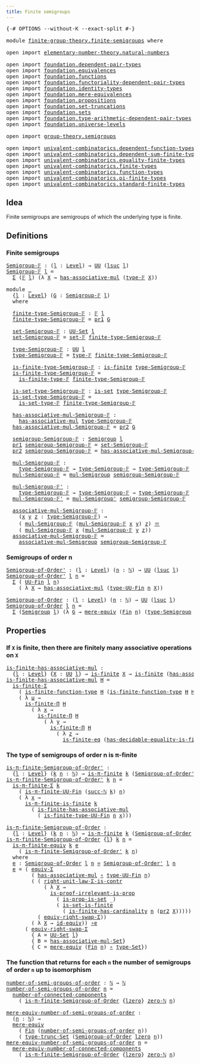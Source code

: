 ```yaml
---
title: Finite semigroups
---
```


<pre class="Agda"><a id="43" class="Symbol">{-#</a> <a id="47" class="Keyword">OPTIONS</a> <a id="55" class="Pragma">--without-K</a> <a id="67" class="Pragma">--exact-split</a> <a id="81" class="Symbol">#-}</a>

<a id="86" class="Keyword">module</a> <a id="93" href="finite-group-theory.finite-semigroups.html" class="Module">finite-group-theory.finite-semigroups</a> <a id="131" class="Keyword">where</a>

<a id="138" class="Keyword">open</a> <a id="143" class="Keyword">import</a> <a id="150" href="elementary-number-theory.natural-numbers.html" class="Module">elementary-number-theory.natural-numbers</a>

<a id="192" class="Keyword">open</a> <a id="197" class="Keyword">import</a> <a id="204" href="foundation.dependent-pair-types.html" class="Module">foundation.dependent-pair-types</a>
<a id="236" class="Keyword">open</a> <a id="241" class="Keyword">import</a> <a id="248" href="foundation.equivalences.html" class="Module">foundation.equivalences</a>
<a id="272" class="Keyword">open</a> <a id="277" class="Keyword">import</a> <a id="284" href="foundation.functions.html" class="Module">foundation.functions</a>
<a id="305" class="Keyword">open</a> <a id="310" class="Keyword">import</a> <a id="317" href="foundation.functoriality-dependent-pair-types.html" class="Module">foundation.functoriality-dependent-pair-types</a>
<a id="363" class="Keyword">open</a> <a id="368" class="Keyword">import</a> <a id="375" href="foundation.identity-types.html" class="Module">foundation.identity-types</a>
<a id="401" class="Keyword">open</a> <a id="406" class="Keyword">import</a> <a id="413" href="foundation.mere-equivalences.html" class="Module">foundation.mere-equivalences</a>
<a id="442" class="Keyword">open</a> <a id="447" class="Keyword">import</a> <a id="454" href="foundation.propositions.html" class="Module">foundation.propositions</a>
<a id="478" class="Keyword">open</a> <a id="483" class="Keyword">import</a> <a id="490" href="foundation.set-truncations.html" class="Module">foundation.set-truncations</a>
<a id="517" class="Keyword">open</a> <a id="522" class="Keyword">import</a> <a id="529" href="foundation.sets.html" class="Module">foundation.sets</a>
<a id="545" class="Keyword">open</a> <a id="550" class="Keyword">import</a> <a id="557" href="foundation.type-arithmetic-dependent-pair-types.html" class="Module">foundation.type-arithmetic-dependent-pair-types</a>
<a id="605" class="Keyword">open</a> <a id="610" class="Keyword">import</a> <a id="617" href="foundation.universe-levels.html" class="Module">foundation.universe-levels</a>

<a id="645" class="Keyword">open</a> <a id="650" class="Keyword">import</a> <a id="657" href="group-theory.semigroups.html" class="Module">group-theory.semigroups</a>

<a id="682" class="Keyword">open</a> <a id="687" class="Keyword">import</a> <a id="694" href="univalent-combinatorics.dependent-function-types.html" class="Module">univalent-combinatorics.dependent-function-types</a>
<a id="743" class="Keyword">open</a> <a id="748" class="Keyword">import</a> <a id="755" href="univalent-combinatorics.dependent-sum-finite-types.html" class="Module">univalent-combinatorics.dependent-sum-finite-types</a>
<a id="806" class="Keyword">open</a> <a id="811" class="Keyword">import</a> <a id="818" href="univalent-combinatorics.equality-finite-types.html" class="Module">univalent-combinatorics.equality-finite-types</a>
<a id="864" class="Keyword">open</a> <a id="869" class="Keyword">import</a> <a id="876" href="univalent-combinatorics.finite-types.html" class="Module">univalent-combinatorics.finite-types</a>
<a id="913" class="Keyword">open</a> <a id="918" class="Keyword">import</a> <a id="925" href="univalent-combinatorics.function-types.html" class="Module">univalent-combinatorics.function-types</a>
<a id="964" class="Keyword">open</a> <a id="969" class="Keyword">import</a> <a id="976" href="univalent-combinatorics.pi-finite-types.html" class="Module">univalent-combinatorics.pi-finite-types</a>
<a id="1016" class="Keyword">open</a> <a id="1021" class="Keyword">import</a> <a id="1028" href="univalent-combinatorics.standard-finite-types.html" class="Module">univalent-combinatorics.standard-finite-types</a>
</pre>
## Idea

Finite semigroups are semigroups of which the underlying type is finite.

## Definitions

### Finite semigroups

<pre class="Agda"><a id="Semigroup-𝔽"></a><a id="1209" href="finite-group-theory.finite-semigroups.html#1209" class="Function">Semigroup-𝔽</a> <a id="1221" class="Symbol">:</a> <a id="1223" class="Symbol">(</a><a id="1224" href="finite-group-theory.finite-semigroups.html#1224" class="Bound">l</a> <a id="1226" class="Symbol">:</a> <a id="1228" href="Agda.Primitive.html#597" class="Postulate">Level</a><a id="1233" class="Symbol">)</a> <a id="1235" class="Symbol">→</a> <a id="1237" href="foundation-core.universe-levels.html#235" class="Primitive">UU</a> <a id="1240" class="Symbol">(</a><a id="1241" href="Agda.Primitive.html#780" class="Primitive">lsuc</a> <a id="1246" href="finite-group-theory.finite-semigroups.html#1224" class="Bound">l</a><a id="1247" class="Symbol">)</a>
<a id="1249" href="finite-group-theory.finite-semigroups.html#1209" class="Function">Semigroup-𝔽</a> <a id="1261" href="finite-group-theory.finite-semigroups.html#1261" class="Bound">l</a> <a id="1263" class="Symbol">=</a>
  <a id="1267" href="foundation-core.dependent-pair-types.html#515" class="Record">Σ</a> <a id="1269" class="Symbol">(</a><a id="1270" href="univalent-combinatorics.finite-types.html#4550" class="Function">𝔽</a> <a id="1272" href="finite-group-theory.finite-semigroups.html#1261" class="Bound">l</a><a id="1273" class="Symbol">)</a> <a id="1275" class="Symbol">(λ</a> <a id="1278" href="finite-group-theory.finite-semigroups.html#1278" class="Bound">X</a> <a id="1280" class="Symbol">→</a> <a id="1282" href="group-theory.semigroups.html#478" class="Function">has-associative-mul</a> <a id="1302" class="Symbol">(</a><a id="1303" href="univalent-combinatorics.finite-types.html#4606" class="Function">type-𝔽</a> <a id="1310" href="finite-group-theory.finite-semigroups.html#1278" class="Bound">X</a><a id="1311" class="Symbol">))</a>

<a id="1315" class="Keyword">module</a> <a id="1322" href="finite-group-theory.finite-semigroups.html#1322" class="Module">_</a>
  <a id="1326" class="Symbol">{</a><a id="1327" href="finite-group-theory.finite-semigroups.html#1327" class="Bound">l</a> <a id="1329" class="Symbol">:</a> <a id="1331" href="Agda.Primitive.html#597" class="Postulate">Level</a><a id="1336" class="Symbol">}</a> <a id="1338" class="Symbol">(</a><a id="1339" href="finite-group-theory.finite-semigroups.html#1339" class="Bound">G</a> <a id="1341" class="Symbol">:</a> <a id="1343" href="finite-group-theory.finite-semigroups.html#1209" class="Function">Semigroup-𝔽</a> <a id="1355" href="finite-group-theory.finite-semigroups.html#1327" class="Bound">l</a><a id="1356" class="Symbol">)</a>
  <a id="1360" class="Keyword">where</a>

  <a id="1369" href="finite-group-theory.finite-semigroups.html#1369" class="Function">finite-type-Semigroup-𝔽</a> <a id="1393" class="Symbol">:</a> <a id="1395" href="univalent-combinatorics.finite-types.html#4550" class="Function">𝔽</a> <a id="1397" href="finite-group-theory.finite-semigroups.html#1327" class="Bound">l</a>
  <a id="1401" href="finite-group-theory.finite-semigroups.html#1369" class="Function">finite-type-Semigroup-𝔽</a> <a id="1425" class="Symbol">=</a> <a id="1427" href="foundation-core.dependent-pair-types.html#605" class="Field">pr1</a> <a id="1431" href="finite-group-theory.finite-semigroups.html#1339" class="Bound">G</a>

  <a id="1436" href="finite-group-theory.finite-semigroups.html#1436" class="Function">set-Semigroup-𝔽</a> <a id="1452" class="Symbol">:</a> <a id="1454" href="foundation-core.sets.html#1190" class="Function">UU-Set</a> <a id="1461" href="finite-group-theory.finite-semigroups.html#1327" class="Bound">l</a>
  <a id="1465" href="finite-group-theory.finite-semigroups.html#1436" class="Function">set-Semigroup-𝔽</a> <a id="1481" class="Symbol">=</a> <a id="1483" href="univalent-combinatorics.finite-types.html#14060" class="Function">set-𝔽</a> <a id="1489" href="finite-group-theory.finite-semigroups.html#1369" class="Function">finite-type-Semigroup-𝔽</a>

  <a id="1516" href="finite-group-theory.finite-semigroups.html#1516" class="Function">type-Semigroup-𝔽</a> <a id="1533" class="Symbol">:</a> <a id="1535" href="foundation-core.universe-levels.html#235" class="Primitive">UU</a> <a id="1538" href="finite-group-theory.finite-semigroups.html#1327" class="Bound">l</a>
  <a id="1542" href="finite-group-theory.finite-semigroups.html#1516" class="Function">type-Semigroup-𝔽</a> <a id="1559" class="Symbol">=</a> <a id="1561" href="univalent-combinatorics.finite-types.html#4606" class="Function">type-𝔽</a> <a id="1568" href="finite-group-theory.finite-semigroups.html#1369" class="Function">finite-type-Semigroup-𝔽</a>

  <a id="1595" href="finite-group-theory.finite-semigroups.html#1595" class="Function">is-finite-type-Semigroup-𝔽</a> <a id="1622" class="Symbol">:</a> <a id="1624" href="univalent-combinatorics.finite-types.html#4139" class="Function">is-finite</a> <a id="1634" href="finite-group-theory.finite-semigroups.html#1516" class="Function">type-Semigroup-𝔽</a>
  <a id="1653" href="finite-group-theory.finite-semigroups.html#1595" class="Function">is-finite-type-Semigroup-𝔽</a> <a id="1680" class="Symbol">=</a>
    <a id="1686" href="univalent-combinatorics.finite-types.html#4658" class="Function">is-finite-type-𝔽</a> <a id="1703" href="finite-group-theory.finite-semigroups.html#1369" class="Function">finite-type-Semigroup-𝔽</a>

  <a id="1730" href="finite-group-theory.finite-semigroups.html#1730" class="Function">is-set-type-Semigroup-𝔽</a> <a id="1754" class="Symbol">:</a> <a id="1756" href="foundation-core.sets.html#1113" class="Function">is-set</a> <a id="1763" href="finite-group-theory.finite-semigroups.html#1516" class="Function">type-Semigroup-𝔽</a>
  <a id="1782" href="finite-group-theory.finite-semigroups.html#1730" class="Function">is-set-type-Semigroup-𝔽</a> <a id="1806" class="Symbol">=</a>
    <a id="1812" href="univalent-combinatorics.finite-types.html#13945" class="Function">is-set-type-𝔽</a> <a id="1826" href="finite-group-theory.finite-semigroups.html#1369" class="Function">finite-type-Semigroup-𝔽</a>

  <a id="1853" href="finite-group-theory.finite-semigroups.html#1853" class="Function">has-associative-mul-Semigroup-𝔽</a> <a id="1885" class="Symbol">:</a>
    <a id="1891" href="group-theory.semigroups.html#478" class="Function">has-associative-mul</a> <a id="1911" href="finite-group-theory.finite-semigroups.html#1516" class="Function">type-Semigroup-𝔽</a>
  <a id="1930" href="finite-group-theory.finite-semigroups.html#1853" class="Function">has-associative-mul-Semigroup-𝔽</a> <a id="1962" class="Symbol">=</a> <a id="1964" href="foundation-core.dependent-pair-types.html#617" class="Field">pr2</a> <a id="1968" href="finite-group-theory.finite-semigroups.html#1339" class="Bound">G</a>

  <a id="1973" href="finite-group-theory.finite-semigroups.html#1973" class="Function">semigroup-Semigroup-𝔽</a> <a id="1995" class="Symbol">:</a> <a id="1997" href="group-theory.semigroups.html#750" class="Function">Semigroup</a> <a id="2007" href="finite-group-theory.finite-semigroups.html#1327" class="Bound">l</a>
  <a id="2011" href="foundation-core.dependent-pair-types.html#605" class="Field">pr1</a> <a id="2015" href="finite-group-theory.finite-semigroups.html#1973" class="Function">semigroup-Semigroup-𝔽</a> <a id="2037" class="Symbol">=</a> <a id="2039" href="finite-group-theory.finite-semigroups.html#1436" class="Function">set-Semigroup-𝔽</a>
  <a id="2057" href="foundation-core.dependent-pair-types.html#617" class="Field">pr2</a> <a id="2061" href="finite-group-theory.finite-semigroups.html#1973" class="Function">semigroup-Semigroup-𝔽</a> <a id="2083" class="Symbol">=</a> <a id="2085" href="finite-group-theory.finite-semigroups.html#1853" class="Function">has-associative-mul-Semigroup-𝔽</a>

  <a id="2120" href="finite-group-theory.finite-semigroups.html#2120" class="Function">mul-Semigroup-𝔽</a> <a id="2136" class="Symbol">:</a>
    <a id="2142" href="finite-group-theory.finite-semigroups.html#1516" class="Function">type-Semigroup-𝔽</a> <a id="2159" class="Symbol">→</a> <a id="2161" href="finite-group-theory.finite-semigroups.html#1516" class="Function">type-Semigroup-𝔽</a> <a id="2178" class="Symbol">→</a> <a id="2180" href="finite-group-theory.finite-semigroups.html#1516" class="Function">type-Semigroup-𝔽</a>
  <a id="2199" href="finite-group-theory.finite-semigroups.html#2120" class="Function">mul-Semigroup-𝔽</a> <a id="2215" class="Symbol">=</a> <a id="2217" href="group-theory.semigroups.html#1228" class="Function">mul-Semigroup</a> <a id="2231" href="finite-group-theory.finite-semigroups.html#1973" class="Function">semigroup-Semigroup-𝔽</a>

  <a id="2256" href="finite-group-theory.finite-semigroups.html#2256" class="Function">mul-Semigroup-𝔽&#39;</a> <a id="2273" class="Symbol">:</a>
    <a id="2279" href="finite-group-theory.finite-semigroups.html#1516" class="Function">type-Semigroup-𝔽</a> <a id="2296" class="Symbol">→</a> <a id="2298" href="finite-group-theory.finite-semigroups.html#1516" class="Function">type-Semigroup-𝔽</a> <a id="2315" class="Symbol">→</a> <a id="2317" href="finite-group-theory.finite-semigroups.html#1516" class="Function">type-Semigroup-𝔽</a>
  <a id="2336" href="finite-group-theory.finite-semigroups.html#2256" class="Function">mul-Semigroup-𝔽&#39;</a> <a id="2353" class="Symbol">=</a> <a id="2355" href="group-theory.semigroups.html#1348" class="Function">mul-Semigroup&#39;</a> <a id="2370" href="finite-group-theory.finite-semigroups.html#1973" class="Function">semigroup-Semigroup-𝔽</a>

  <a id="2395" href="finite-group-theory.finite-semigroups.html#2395" class="Function">associative-mul-Semigroup-𝔽</a> <a id="2423" class="Symbol">:</a>
    <a id="2429" class="Symbol">(</a><a id="2430" href="finite-group-theory.finite-semigroups.html#2430" class="Bound">x</a> <a id="2432" href="finite-group-theory.finite-semigroups.html#2432" class="Bound">y</a> <a id="2434" href="finite-group-theory.finite-semigroups.html#2434" class="Bound">z</a> <a id="2436" class="Symbol">:</a> <a id="2438" href="finite-group-theory.finite-semigroups.html#1516" class="Function">type-Semigroup-𝔽</a><a id="2454" class="Symbol">)</a> <a id="2456" class="Symbol">→</a>
    <a id="2462" class="Symbol">(</a> <a id="2464" href="finite-group-theory.finite-semigroups.html#2120" class="Function">mul-Semigroup-𝔽</a> <a id="2480" class="Symbol">(</a><a id="2481" href="finite-group-theory.finite-semigroups.html#2120" class="Function">mul-Semigroup-𝔽</a> <a id="2497" href="finite-group-theory.finite-semigroups.html#2430" class="Bound">x</a> <a id="2499" href="finite-group-theory.finite-semigroups.html#2432" class="Bound">y</a><a id="2500" class="Symbol">)</a> <a id="2502" href="finite-group-theory.finite-semigroups.html#2434" class="Bound">z</a><a id="2503" class="Symbol">)</a> <a id="2505" href="foundation-core.identity-types.html#1865" class="Function Operator">＝</a>
    <a id="2511" class="Symbol">(</a> <a id="2513" href="finite-group-theory.finite-semigroups.html#2120" class="Function">mul-Semigroup-𝔽</a> <a id="2529" href="finite-group-theory.finite-semigroups.html#2430" class="Bound">x</a> <a id="2531" class="Symbol">(</a><a id="2532" href="finite-group-theory.finite-semigroups.html#2120" class="Function">mul-Semigroup-𝔽</a> <a id="2548" href="finite-group-theory.finite-semigroups.html#2432" class="Bound">y</a> <a id="2550" href="finite-group-theory.finite-semigroups.html#2434" class="Bound">z</a><a id="2551" class="Symbol">))</a>
  <a id="2556" href="finite-group-theory.finite-semigroups.html#2395" class="Function">associative-mul-Semigroup-𝔽</a> <a id="2584" class="Symbol">=</a>
    <a id="2590" href="group-theory.semigroups.html#1458" class="Function">associative-mul-Semigroup</a> <a id="2616" href="finite-group-theory.finite-semigroups.html#1973" class="Function">semigroup-Semigroup-𝔽</a>
</pre>
### Semigroups of order n

<pre class="Agda"><a id="Semigroup-of-Order&#39;"></a><a id="2678" href="finite-group-theory.finite-semigroups.html#2678" class="Function">Semigroup-of-Order&#39;</a> <a id="2698" class="Symbol">:</a> <a id="2700" class="Symbol">(</a><a id="2701" href="finite-group-theory.finite-semigroups.html#2701" class="Bound">l</a> <a id="2703" class="Symbol">:</a> <a id="2705" href="Agda.Primitive.html#597" class="Postulate">Level</a><a id="2710" class="Symbol">)</a> <a id="2712" class="Symbol">(</a><a id="2713" href="finite-group-theory.finite-semigroups.html#2713" class="Bound">n</a> <a id="2715" class="Symbol">:</a> <a id="2717" href="elementary-number-theory.natural-numbers.html#1548" class="Datatype">ℕ</a><a id="2718" class="Symbol">)</a> <a id="2720" class="Symbol">→</a> <a id="2722" href="foundation-core.universe-levels.html#235" class="Primitive">UU</a> <a id="2725" class="Symbol">(</a><a id="2726" href="Agda.Primitive.html#780" class="Primitive">lsuc</a> <a id="2731" href="finite-group-theory.finite-semigroups.html#2701" class="Bound">l</a><a id="2732" class="Symbol">)</a>
<a id="2734" href="finite-group-theory.finite-semigroups.html#2678" class="Function">Semigroup-of-Order&#39;</a> <a id="2754" href="finite-group-theory.finite-semigroups.html#2754" class="Bound">l</a> <a id="2756" href="finite-group-theory.finite-semigroups.html#2756" class="Bound">n</a> <a id="2758" class="Symbol">=</a>
  <a id="2762" href="foundation-core.dependent-pair-types.html#515" class="Record">Σ</a> <a id="2764" class="Symbol">(</a> <a id="2766" href="univalent-combinatorics.finite-types.html#5087" class="Function">UU-Fin</a> <a id="2773" href="finite-group-theory.finite-semigroups.html#2754" class="Bound">l</a> <a id="2775" href="finite-group-theory.finite-semigroups.html#2756" class="Bound">n</a><a id="2776" class="Symbol">)</a>
    <a id="2782" class="Symbol">(</a> <a id="2784" class="Symbol">λ</a> <a id="2786" href="finite-group-theory.finite-semigroups.html#2786" class="Bound">X</a> <a id="2788" class="Symbol">→</a> <a id="2790" href="group-theory.semigroups.html#478" class="Function">has-associative-mul</a> <a id="2810" class="Symbol">(</a><a id="2811" href="univalent-combinatorics.finite-types.html#5170" class="Function">type-UU-Fin</a> <a id="2823" href="finite-group-theory.finite-semigroups.html#2756" class="Bound">n</a> <a id="2825" href="finite-group-theory.finite-semigroups.html#2786" class="Bound">X</a><a id="2826" class="Symbol">))</a>

<a id="Semigroup-of-Order"></a><a id="2830" href="finite-group-theory.finite-semigroups.html#2830" class="Function">Semigroup-of-Order</a> <a id="2849" class="Symbol">:</a> <a id="2851" class="Symbol">(</a><a id="2852" href="finite-group-theory.finite-semigroups.html#2852" class="Bound">l</a> <a id="2854" class="Symbol">:</a> <a id="2856" href="Agda.Primitive.html#597" class="Postulate">Level</a><a id="2861" class="Symbol">)</a> <a id="2863" class="Symbol">(</a><a id="2864" href="finite-group-theory.finite-semigroups.html#2864" class="Bound">n</a> <a id="2866" class="Symbol">:</a> <a id="2868" href="elementary-number-theory.natural-numbers.html#1548" class="Datatype">ℕ</a><a id="2869" class="Symbol">)</a> <a id="2871" class="Symbol">→</a> <a id="2873" href="foundation-core.universe-levels.html#235" class="Primitive">UU</a> <a id="2876" class="Symbol">(</a><a id="2877" href="Agda.Primitive.html#780" class="Primitive">lsuc</a> <a id="2882" href="finite-group-theory.finite-semigroups.html#2852" class="Bound">l</a><a id="2883" class="Symbol">)</a>
<a id="2885" href="finite-group-theory.finite-semigroups.html#2830" class="Function">Semigroup-of-Order</a> <a id="2904" href="finite-group-theory.finite-semigroups.html#2904" class="Bound">l</a> <a id="2906" href="finite-group-theory.finite-semigroups.html#2906" class="Bound">n</a> <a id="2908" class="Symbol">=</a>
  <a id="2912" href="foundation-core.dependent-pair-types.html#515" class="Record">Σ</a> <a id="2914" class="Symbol">(</a><a id="2915" href="group-theory.semigroups.html#750" class="Function">Semigroup</a> <a id="2925" href="finite-group-theory.finite-semigroups.html#2904" class="Bound">l</a><a id="2926" class="Symbol">)</a> <a id="2928" class="Symbol">(λ</a> <a id="2931" href="finite-group-theory.finite-semigroups.html#2931" class="Bound">G</a> <a id="2933" class="Symbol">→</a> <a id="2935" href="foundation.mere-equivalences.html#1415" class="Function">mere-equiv</a> <a id="2946" class="Symbol">(</a><a id="2947" href="univalent-combinatorics.standard-finite-types.html#2392" class="Function">Fin</a> <a id="2951" href="finite-group-theory.finite-semigroups.html#2906" class="Bound">n</a><a id="2952" class="Symbol">)</a> <a id="2954" class="Symbol">(</a><a id="2955" href="group-theory.semigroups.html#946" class="Function">type-Semigroup</a> <a id="2970" href="finite-group-theory.finite-semigroups.html#2931" class="Bound">G</a><a id="2971" class="Symbol">))</a>
</pre>
## Properties

### If `X` is finite, then there are finitely many associative operations on `X`

<pre class="Agda"><a id="is-finite-has-associative-mul"></a><a id="3084" href="finite-group-theory.finite-semigroups.html#3084" class="Function">is-finite-has-associative-mul</a> <a id="3114" class="Symbol">:</a>
  <a id="3118" class="Symbol">{</a><a id="3119" href="finite-group-theory.finite-semigroups.html#3119" class="Bound">l</a> <a id="3121" class="Symbol">:</a> <a id="3123" href="Agda.Primitive.html#597" class="Postulate">Level</a><a id="3128" class="Symbol">}</a> <a id="3130" class="Symbol">{</a><a id="3131" href="finite-group-theory.finite-semigroups.html#3131" class="Bound">X</a> <a id="3133" class="Symbol">:</a> <a id="3135" href="foundation-core.universe-levels.html#235" class="Primitive">UU</a> <a id="3138" href="finite-group-theory.finite-semigroups.html#3119" class="Bound">l</a><a id="3139" class="Symbol">}</a> <a id="3141" class="Symbol">→</a> <a id="3143" href="univalent-combinatorics.finite-types.html#4139" class="Function">is-finite</a> <a id="3153" href="finite-group-theory.finite-semigroups.html#3131" class="Bound">X</a> <a id="3155" class="Symbol">→</a> <a id="3157" href="univalent-combinatorics.finite-types.html#4139" class="Function">is-finite</a> <a id="3167" class="Symbol">(</a><a id="3168" href="group-theory.semigroups.html#478" class="Function">has-associative-mul</a> <a id="3188" href="finite-group-theory.finite-semigroups.html#3131" class="Bound">X</a><a id="3189" class="Symbol">)</a>
<a id="3191" href="finite-group-theory.finite-semigroups.html#3084" class="Function">is-finite-has-associative-mul</a> <a id="3221" href="finite-group-theory.finite-semigroups.html#3221" class="Bound">H</a> <a id="3223" class="Symbol">=</a>
  <a id="3227" href="univalent-combinatorics.dependent-sum-finite-types.html#2490" class="Function">is-finite-Σ</a>
    <a id="3243" class="Symbol">(</a> <a id="3245" href="univalent-combinatorics.function-types.html#1212" class="Function">is-finite-function-type</a> <a id="3269" href="finite-group-theory.finite-semigroups.html#3221" class="Bound">H</a> <a id="3271" class="Symbol">(</a><a id="3272" href="univalent-combinatorics.function-types.html#1212" class="Function">is-finite-function-type</a> <a id="3296" href="finite-group-theory.finite-semigroups.html#3221" class="Bound">H</a> <a id="3298" href="finite-group-theory.finite-semigroups.html#3221" class="Bound">H</a><a id="3299" class="Symbol">))</a>
    <a id="3306" class="Symbol">(</a> <a id="3308" class="Symbol">λ</a> <a id="3310" href="finite-group-theory.finite-semigroups.html#3310" class="Bound">μ</a> <a id="3312" class="Symbol">→</a>
      <a id="3320" href="univalent-combinatorics.dependent-function-types.html#2753" class="Function">is-finite-Π</a> <a id="3332" href="finite-group-theory.finite-semigroups.html#3221" class="Bound">H</a>
        <a id="3342" class="Symbol">(</a> <a id="3344" class="Symbol">λ</a> <a id="3346" href="finite-group-theory.finite-semigroups.html#3346" class="Bound">x</a> <a id="3348" class="Symbol">→</a>
          <a id="3360" href="univalent-combinatorics.dependent-function-types.html#2753" class="Function">is-finite-Π</a> <a id="3372" href="finite-group-theory.finite-semigroups.html#3221" class="Bound">H</a>
            <a id="3386" class="Symbol">(</a> <a id="3388" class="Symbol">λ</a> <a id="3390" href="finite-group-theory.finite-semigroups.html#3390" class="Bound">y</a> <a id="3392" class="Symbol">→</a>
              <a id="3408" href="univalent-combinatorics.dependent-function-types.html#2753" class="Function">is-finite-Π</a> <a id="3420" href="finite-group-theory.finite-semigroups.html#3221" class="Bound">H</a>
                <a id="3438" class="Symbol">(</a> <a id="3440" class="Symbol">λ</a> <a id="3442" href="finite-group-theory.finite-semigroups.html#3442" class="Bound">z</a> <a id="3444" class="Symbol">→</a>
                  <a id="3464" href="univalent-combinatorics.equality-finite-types.html#2553" class="Function">is-finite-eq</a> <a id="3477" class="Symbol">(</a><a id="3478" href="univalent-combinatorics.equality-finite-types.html#1651" class="Function">has-decidable-equality-is-finite</a> <a id="3511" href="finite-group-theory.finite-semigroups.html#3221" class="Bound">H</a><a id="3512" class="Symbol">)))))</a>
</pre>
### The type of semigroups of order n is π-finite

<pre class="Agda"><a id="is-π-finite-Semigroup-of-Order&#39;"></a><a id="3582" href="finite-group-theory.finite-semigroups.html#3582" class="Function">is-π-finite-Semigroup-of-Order&#39;</a> <a id="3614" class="Symbol">:</a>
  <a id="3618" class="Symbol">{</a><a id="3619" href="finite-group-theory.finite-semigroups.html#3619" class="Bound">l</a> <a id="3621" class="Symbol">:</a> <a id="3623" href="Agda.Primitive.html#597" class="Postulate">Level</a><a id="3628" class="Symbol">}</a> <a id="3630" class="Symbol">(</a><a id="3631" href="finite-group-theory.finite-semigroups.html#3631" class="Bound">k</a> <a id="3633" href="finite-group-theory.finite-semigroups.html#3633" class="Bound">n</a> <a id="3635" class="Symbol">:</a> <a id="3637" href="elementary-number-theory.natural-numbers.html#1548" class="Datatype">ℕ</a><a id="3638" class="Symbol">)</a> <a id="3640" class="Symbol">→</a> <a id="3642" href="univalent-combinatorics.pi-finite-types.html#8652" class="Function">is-π-finite</a> <a id="3654" href="finite-group-theory.finite-semigroups.html#3631" class="Bound">k</a> <a id="3656" class="Symbol">(</a><a id="3657" href="finite-group-theory.finite-semigroups.html#2678" class="Function">Semigroup-of-Order&#39;</a> <a id="3677" href="finite-group-theory.finite-semigroups.html#3619" class="Bound">l</a> <a id="3679" href="finite-group-theory.finite-semigroups.html#3633" class="Bound">n</a><a id="3680" class="Symbol">)</a>
<a id="3682" href="finite-group-theory.finite-semigroups.html#3582" class="Function">is-π-finite-Semigroup-of-Order&#39;</a> <a id="3714" href="finite-group-theory.finite-semigroups.html#3714" class="Bound">k</a> <a id="3716" href="finite-group-theory.finite-semigroups.html#3716" class="Bound">n</a> <a id="3718" class="Symbol">=</a>
  <a id="3722" href="univalent-combinatorics.pi-finite-types.html#34069" class="Function">is-π-finite-Σ</a> <a id="3736" href="finite-group-theory.finite-semigroups.html#3714" class="Bound">k</a>
    <a id="3742" class="Symbol">(</a> <a id="3744" href="univalent-combinatorics.pi-finite-types.html#15215" class="Function">is-π-finite-UU-Fin</a> <a id="3763" class="Symbol">(</a><a id="3764" href="elementary-number-theory.natural-numbers.html#1582" class="InductiveConstructor">succ-ℕ</a> <a id="3771" href="finite-group-theory.finite-semigroups.html#3714" class="Bound">k</a><a id="3772" class="Symbol">)</a> <a id="3774" href="finite-group-theory.finite-semigroups.html#3716" class="Bound">n</a><a id="3775" class="Symbol">)</a>
    <a id="3781" class="Symbol">(</a> <a id="3783" class="Symbol">λ</a> <a id="3785" href="finite-group-theory.finite-semigroups.html#3785" class="Bound">x</a> <a id="3787" class="Symbol">→</a>
      <a id="3795" href="univalent-combinatorics.pi-finite-types.html#14637" class="Function">is-π-finite-is-finite</a> <a id="3817" href="finite-group-theory.finite-semigroups.html#3714" class="Bound">k</a>
        <a id="3827" class="Symbol">(</a> <a id="3829" href="finite-group-theory.finite-semigroups.html#3084" class="Function">is-finite-has-associative-mul</a>
          <a id="3869" class="Symbol">(</a> <a id="3871" href="univalent-combinatorics.finite-types.html#9488" class="Function">is-finite-type-UU-Fin</a> <a id="3893" href="finite-group-theory.finite-semigroups.html#3716" class="Bound">n</a> <a id="3895" href="finite-group-theory.finite-semigroups.html#3785" class="Bound">x</a><a id="3896" class="Symbol">)))</a>

<a id="is-π-finite-Semigroup-of-Order"></a><a id="3901" href="finite-group-theory.finite-semigroups.html#3901" class="Function">is-π-finite-Semigroup-of-Order</a> <a id="3932" class="Symbol">:</a>
  <a id="3936" class="Symbol">{</a><a id="3937" href="finite-group-theory.finite-semigroups.html#3937" class="Bound">l</a> <a id="3939" class="Symbol">:</a> <a id="3941" href="Agda.Primitive.html#597" class="Postulate">Level</a><a id="3946" class="Symbol">}</a> <a id="3948" class="Symbol">(</a><a id="3949" href="finite-group-theory.finite-semigroups.html#3949" class="Bound">k</a> <a id="3951" href="finite-group-theory.finite-semigroups.html#3951" class="Bound">n</a> <a id="3953" class="Symbol">:</a> <a id="3955" href="elementary-number-theory.natural-numbers.html#1548" class="Datatype">ℕ</a><a id="3956" class="Symbol">)</a> <a id="3958" class="Symbol">→</a> <a id="3960" href="univalent-combinatorics.pi-finite-types.html#8652" class="Function">is-π-finite</a> <a id="3972" href="finite-group-theory.finite-semigroups.html#3949" class="Bound">k</a> <a id="3974" class="Symbol">(</a><a id="3975" href="finite-group-theory.finite-semigroups.html#2830" class="Function">Semigroup-of-Order</a> <a id="3994" href="finite-group-theory.finite-semigroups.html#3937" class="Bound">l</a> <a id="3996" href="finite-group-theory.finite-semigroups.html#3951" class="Bound">n</a><a id="3997" class="Symbol">)</a>
<a id="3999" href="finite-group-theory.finite-semigroups.html#3901" class="Function">is-π-finite-Semigroup-of-Order</a> <a id="4030" class="Symbol">{</a><a id="4031" href="finite-group-theory.finite-semigroups.html#4031" class="Bound">l</a><a id="4032" class="Symbol">}</a> <a id="4034" href="finite-group-theory.finite-semigroups.html#4034" class="Bound">k</a> <a id="4036" href="finite-group-theory.finite-semigroups.html#4036" class="Bound">n</a> <a id="4038" class="Symbol">=</a>
  <a id="4042" href="univalent-combinatorics.pi-finite-types.html#10858" class="Function">is-π-finite-equiv</a> <a id="4060" href="finite-group-theory.finite-semigroups.html#4034" class="Bound">k</a> <a id="4062" href="finite-group-theory.finite-semigroups.html#4117" class="Function">e</a>
    <a id="4068" class="Symbol">(</a> <a id="4070" href="finite-group-theory.finite-semigroups.html#3582" class="Function">is-π-finite-Semigroup-of-Order&#39;</a> <a id="4102" href="finite-group-theory.finite-semigroups.html#4034" class="Bound">k</a> <a id="4104" href="finite-group-theory.finite-semigroups.html#4036" class="Bound">n</a><a id="4105" class="Symbol">)</a>
  <a id="4109" class="Keyword">where</a>
  <a id="4117" href="finite-group-theory.finite-semigroups.html#4117" class="Function">e</a> <a id="4119" class="Symbol">:</a> <a id="4121" href="finite-group-theory.finite-semigroups.html#2830" class="Function">Semigroup-of-Order</a> <a id="4140" href="finite-group-theory.finite-semigroups.html#4031" class="Bound">l</a> <a id="4142" href="finite-group-theory.finite-semigroups.html#4036" class="Bound">n</a> <a id="4144" href="foundation-core.equivalences.html#1621" class="Function Operator">≃</a> <a id="4146" href="finite-group-theory.finite-semigroups.html#2678" class="Function">Semigroup-of-Order&#39;</a> <a id="4166" href="finite-group-theory.finite-semigroups.html#4031" class="Bound">l</a> <a id="4168" href="finite-group-theory.finite-semigroups.html#4036" class="Bound">n</a>
  <a id="4172" href="finite-group-theory.finite-semigroups.html#4117" class="Function">e</a> <a id="4174" class="Symbol">=</a> <a id="4176" class="Symbol">(</a> <a id="4178" href="foundation-core.functoriality-dependent-pair-types.html#10884" class="Function">equiv-Σ</a>
        <a id="4194" class="Symbol">(</a> <a id="4196" href="group-theory.semigroups.html#478" class="Function">has-associative-mul</a> <a id="4216" href="foundation-core.functions.html#420" class="Function Operator">∘</a> <a id="4218" href="univalent-combinatorics.finite-types.html#5170" class="Function">type-UU-Fin</a> <a id="4230" href="finite-group-theory.finite-semigroups.html#4036" class="Bound">n</a><a id="4231" class="Symbol">)</a>
        <a id="4241" class="Symbol">(</a> <a id="4243" class="Symbol">(</a> <a id="4245" href="foundation-core.type-arithmetic-dependent-pair-types.html#4314" class="Function">right-unit-law-Σ-is-contr</a>
            <a id="4283" class="Symbol">(</a> <a id="4285" class="Symbol">λ</a> <a id="4287" href="finite-group-theory.finite-semigroups.html#4287" class="Bound">X</a> <a id="4289" class="Symbol">→</a>
              <a id="4305" href="foundation-core.propositions.html#3047" class="Function">is-proof-irrelevant-is-prop</a>
                <a id="4349" class="Symbol">(</a> <a id="4351" href="foundation.sets.html#2470" class="Function">is-prop-is-set</a> <a id="4366" class="Symbol">_)</a>
                <a id="4385" class="Symbol">(</a> <a id="4387" href="univalent-combinatorics.finite-types.html#13747" class="Function">is-set-is-finite</a>
                  <a id="4422" class="Symbol">(</a> <a id="4424" href="univalent-combinatorics.finite-types.html#11297" class="Function">is-finite-has-cardinality</a> <a id="4450" href="finite-group-theory.finite-semigroups.html#4036" class="Bound">n</a> <a id="4452" class="Symbol">(</a><a id="4453" href="foundation-core.dependent-pair-types.html#617" class="Field">pr2</a> <a id="4457" href="finite-group-theory.finite-semigroups.html#4287" class="Bound">X</a><a id="4458" class="Symbol">)))))</a> <a id="4464" href="foundation-core.equivalences.html#7869" class="Function Operator">∘e</a>
          <a id="4477" class="Symbol">(</a> <a id="4479" href="foundation-core.type-arithmetic-dependent-pair-types.html#11376" class="Function">equiv-right-swap-Σ</a><a id="4497" class="Symbol">))</a>
        <a id="4508" class="Symbol">(</a> <a id="4510" class="Symbol">λ</a> <a id="4512" href="finite-group-theory.finite-semigroups.html#4512" class="Bound">X</a> <a id="4514" class="Symbol">→</a> <a id="4516" href="foundation-core.equivalences.html#2494" class="Function">id-equiv</a><a id="4524" class="Symbol">))</a> <a id="4527" href="foundation-core.equivalences.html#7869" class="Function Operator">∘e</a>
      <a id="4536" class="Symbol">(</a> <a id="4538" href="foundation-core.type-arithmetic-dependent-pair-types.html#11376" class="Function">equiv-right-swap-Σ</a>
        <a id="4565" class="Symbol">{</a> <a id="4567" class="Argument">A</a> <a id="4569" class="Symbol">=</a> <a id="4571" href="foundation-core.sets.html#1190" class="Function">UU-Set</a> <a id="4578" href="finite-group-theory.finite-semigroups.html#4031" class="Bound">l</a><a id="4579" class="Symbol">}</a>
        <a id="4589" class="Symbol">{</a> <a id="4591" class="Argument">B</a> <a id="4593" class="Symbol">=</a> <a id="4595" href="group-theory.semigroups.html#624" class="Function">has-associative-mul-Set</a><a id="4618" class="Symbol">}</a>
        <a id="4628" class="Symbol">{</a> <a id="4630" class="Argument">C</a> <a id="4632" class="Symbol">=</a> <a id="4634" href="foundation.mere-equivalences.html#1415" class="Function">mere-equiv</a> <a id="4645" class="Symbol">(</a><a id="4646" href="univalent-combinatorics.standard-finite-types.html#2392" class="Function">Fin</a> <a id="4650" href="finite-group-theory.finite-semigroups.html#4036" class="Bound">n</a><a id="4651" class="Symbol">)</a> <a id="4653" href="foundation-core.functions.html#420" class="Function Operator">∘</a> <a id="4655" href="foundation-core.sets.html#1304" class="Function">type-Set</a><a id="4663" class="Symbol">})</a>
</pre>
### The function that returns for each `n` the number of semigroups of order `n` up to isomorphism

<pre class="Agda"><a id="number-of-semi-groups-of-order"></a><a id="4779" href="finite-group-theory.finite-semigroups.html#4779" class="Function">number-of-semi-groups-of-order</a> <a id="4810" class="Symbol">:</a> <a id="4812" href="elementary-number-theory.natural-numbers.html#1548" class="Datatype">ℕ</a> <a id="4814" class="Symbol">→</a> <a id="4816" href="elementary-number-theory.natural-numbers.html#1548" class="Datatype">ℕ</a>
<a id="4818" href="finite-group-theory.finite-semigroups.html#4779" class="Function">number-of-semi-groups-of-order</a> <a id="4849" href="finite-group-theory.finite-semigroups.html#4849" class="Bound">n</a> <a id="4851" class="Symbol">=</a>
  <a id="4855" href="univalent-combinatorics.pi-finite-types.html#7930" class="Function">number-of-connected-components</a>
    <a id="4890" class="Symbol">(</a> <a id="4892" href="finite-group-theory.finite-semigroups.html#3901" class="Function">is-π-finite-Semigroup-of-Order</a> <a id="4923" class="Symbol">{</a><a id="4924" href="Agda.Primitive.html#764" class="Primitive">lzero</a><a id="4929" class="Symbol">}</a> <a id="4931" href="elementary-number-theory.natural-numbers.html#1569" class="InductiveConstructor">zero-ℕ</a> <a id="4938" href="finite-group-theory.finite-semigroups.html#4849" class="Bound">n</a><a id="4939" class="Symbol">)</a>

<a id="mere-equiv-number-of-semi-groups-of-order"></a><a id="4942" href="finite-group-theory.finite-semigroups.html#4942" class="Function">mere-equiv-number-of-semi-groups-of-order</a> <a id="4984" class="Symbol">:</a>
  <a id="4988" class="Symbol">(</a><a id="4989" href="finite-group-theory.finite-semigroups.html#4989" class="Bound">n</a> <a id="4991" class="Symbol">:</a> <a id="4993" href="elementary-number-theory.natural-numbers.html#1548" class="Datatype">ℕ</a><a id="4994" class="Symbol">)</a> <a id="4996" class="Symbol">→</a>
  <a id="5000" href="foundation.mere-equivalences.html#1415" class="Function">mere-equiv</a>
    <a id="5015" class="Symbol">(</a> <a id="5017" href="univalent-combinatorics.standard-finite-types.html#2392" class="Function">Fin</a> <a id="5021" class="Symbol">(</a><a id="5022" href="finite-group-theory.finite-semigroups.html#4779" class="Function">number-of-semi-groups-of-order</a> <a id="5053" href="finite-group-theory.finite-semigroups.html#4989" class="Bound">n</a><a id="5054" class="Symbol">))</a>
    <a id="5061" class="Symbol">(</a> <a id="5063" href="foundation.set-truncations.html#4010" class="Function">type-trunc-Set</a> <a id="5078" class="Symbol">(</a><a id="5079" href="finite-group-theory.finite-semigroups.html#2830" class="Function">Semigroup-of-Order</a> <a id="5098" href="Agda.Primitive.html#764" class="Primitive">lzero</a> <a id="5104" href="finite-group-theory.finite-semigroups.html#4989" class="Bound">n</a><a id="5105" class="Symbol">))</a>
<a id="5108" href="finite-group-theory.finite-semigroups.html#4942" class="Function">mere-equiv-number-of-semi-groups-of-order</a> <a id="5150" href="finite-group-theory.finite-semigroups.html#5150" class="Bound">n</a> <a id="5152" class="Symbol">=</a>
  <a id="5156" href="univalent-combinatorics.pi-finite-types.html#8095" class="Function">mere-equiv-number-of-connected-components</a>
    <a id="5202" class="Symbol">(</a> <a id="5204" href="finite-group-theory.finite-semigroups.html#3901" class="Function">is-π-finite-Semigroup-of-Order</a> <a id="5235" class="Symbol">{</a><a id="5236" href="Agda.Primitive.html#764" class="Primitive">lzero</a><a id="5241" class="Symbol">}</a> <a id="5243" href="elementary-number-theory.natural-numbers.html#1569" class="InductiveConstructor">zero-ℕ</a> <a id="5250" href="finite-group-theory.finite-semigroups.html#5150" class="Bound">n</a><a id="5251" class="Symbol">)</a>
</pre>